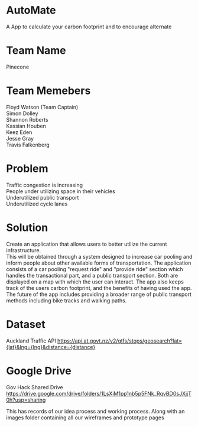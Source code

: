 # AutoMate 
A App to calculate your carbon footprint and to encourage alternate

# Team Name

Pinecone

# Team Memebers

Floyd Watson (Team Captain) <br>
Simon Dolley <br>
Shannon Roberts <br>
Kassian Houben <br>
Keez Eden <br>
Jesse Gray <br>
Travis Falkenberg <br>

# Problem
Traffic congestion is increasing <br>
People under utilizing space in their vehicles <br>
Underutilized public transport <br>
Underutilized cycle lanes <br>


# Solution
Create an application that allows users to better utilize the current infrastructure. <br>
This will be obtained through a system designed to increase car pooling and inform people about other available forms of transportation. The application consists of a car pooling "request ride" and "provide ride" section which handles the transactional part, and a public transport section. Both are displayed on a map with which the user can interact. The app also keeps track of the users carbon footprint, and the benefits of having used the app. <br>
The future of the app includes providing a broader range of public transport methods including bike tracks and walking paths. <br>



# Dataset

Auckland Traffic API
https://api.at.govt.nz/v2/gtfs/stops/geosearch?lat={lat}&lng={lng}&distance={distance}
<br>

# Google Drive

Gov Hack Shared Drive
https://drive.google.com/drive/folders/1LsXiM1pp1nb5p5FNk_RqvBD0sJXjjT0h?usp=sharing

This has records of our idea process and working process.
Along with an images folder containing all our wireframes and prototype pages


